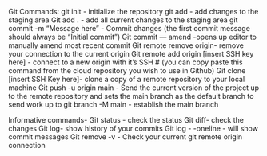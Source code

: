 
Git Commands:
git init - initialize the repository
git add <filename> - add changes to the staging area
Git add . - add all current changes to the staging area
git commit -m “Message here” - Commit changes (the first commit message should always be “Initial commit”)
Git commit — amend -opens up editor to manually amend most recent commit
Git remote remove origin- remove your connection to the current origin
Git remote add origin [insert SSH key here] - connect to a new origin with it’s SSH # (you can copy paste this command from the cloud repository you wish to use in Github)
Git clone [insert SSH Key here]- clone a copy of a remote repository to your local machine
Git push -u origin main - Send the current version of the project up to the remote repository and sets the main branch as the default branch to send work up to
git branch -M main - establish the main branch


Informative commands-
Git status - check the status
Git diff- check the changes
Git log- show history of your commits
Git log - -oneline - will show commit messages
Git remove -v - Check your current git remote origin connection
